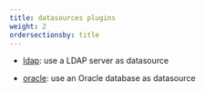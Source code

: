 ```yaml
---
title: datasources plugins
weight: 2
ordersectionsby: title
---
```


- [ldap](./ldap/): use a LDAP server as datasource

- [oracle](./oracle/): use an Oracle database as datasource
